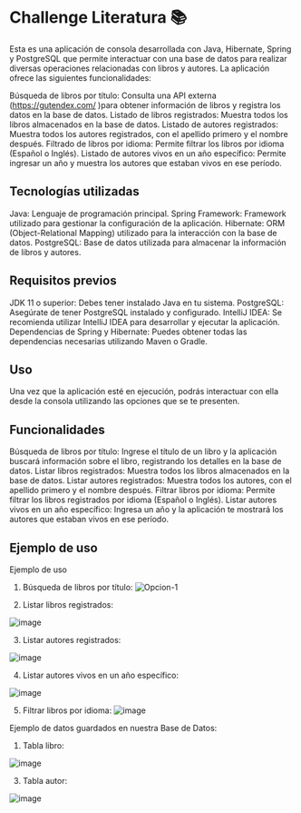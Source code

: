 # Challenge Literatura 📚

Esta es una aplicación de consola desarrollada con Java, Hibernate, Spring y PostgreSQL que permite interactuar con una base de datos para realizar diversas operaciones relacionadas con libros y autores. La aplicación ofrece las siguientes funcionalidades:

Búsqueda de libros por título: Consulta una API externa (https://gutendex.com/ )para obtener información de libros y registra los datos en la base de datos.
Listado de libros registrados: Muestra todos los libros almacenados en la base de datos.
Listado de autores registrados: Muestra todos los autores registrados, con el apellido primero y el nombre después.
Filtrado de libros por idioma: Permite filtrar los libros por idioma (Español o Inglés).
Listado de autores vivos en un año específico: Permite ingresar un año y muestra los autores que estaban vivos en ese período.
## Tecnologías utilizadas
Java: Lenguaje de programación principal.
Spring Framework: Framework utilizado para gestionar la configuración de la aplicación.
Hibernate: ORM (Object-Relational Mapping) utilizado para la interacción con la base de datos.
PostgreSQL: Base de datos utilizada para almacenar la información de libros y autores.
## Requisitos previos
JDK 11 o superior: Debes tener instalado Java en tu sistema.
PostgreSQL: Asegúrate de tener PostgreSQL instalado y configurado.
IntelliJ IDEA: Se recomienda utilizar IntelliJ IDEA para desarrollar y ejecutar la aplicación.
Dependencias de Spring y Hibernate: Puedes obtener todas las dependencias necesarias utilizando Maven o Gradle.

## Uso
Una vez que la aplicación esté en ejecución, podrás interactuar con ella desde la consola utilizando las opciones que se te presenten.

## Funcionalidades
Búsqueda de libros por título: Ingrese el título de un libro y la aplicación buscará información sobre el libro, registrando los detalles en la base de datos.
Listar libros registrados: Muestra todos los libros almacenados en la base de datos.
Listar autores registrados: Muestra todos los autores, con el apellido primero y el nombre después.
Filtrar libros por idioma: Permite filtrar los libros registrados por idioma (Español o Inglés).
Listar autores vivos en un año específico: Ingresa un año y la aplicación te mostrará los autores que estaban vivos en ese período.

## Ejemplo de uso
Ejemplo de uso
1) Búsqueda de libros por título:
   ![Opcion-1](https://github.com/user-attachments/assets/07686a3d-76bf-4195-a301-eb20c5bf28a0)


2) Listar libros registrados:
   
![image](https://github.com/user-attachments/assets/829b05d4-e1e2-4619-bc36-4160eb8dad68)


3) Listar autores registrados:
   
![image](https://github.com/user-attachments/assets/fa5ab897-45e7-464c-b9e9-700f74ef2853)



4) Listar autores vivos en un año específico:
   
![image](https://github.com/user-attachments/assets/5335d1c4-16f2-45cf-9270-d31c6f409a17)


  
5) Filtrar libros por idioma:
    ![image](https://github.com/user-attachments/assets/630e47bb-4cd0-46fa-bfd1-0aac1bc0270a)


Ejemplo de datos guardados en nuestra Base de Datos:

1) Tabla libro:
   
![image](https://github.com/user-attachments/assets/d6ed4a00-4596-4e1f-9e52-565df22224be)



3) Tabla autor:
   
![image](https://github.com/user-attachments/assets/0436e5ed-e783-46d0-9d0a-8c376f162e0d)







